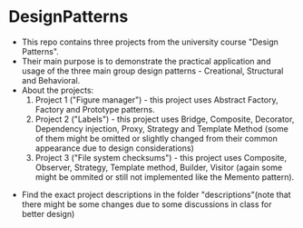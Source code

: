 # DesignPatterns
* This repo contains three projects from the university course "Design Patterns".
* Their main purpose is to demonstrate the practical application and usage of the three main group design patterns - Creational, Structural and Behavioral.
* About the projects:
    1. Project 1 ("Figure manager") - this project uses Abstract Factory, Factory and Prototype patterns.
    2. Project 2 ("Labels") - this project uses Bridge, Composite, Decorator, Dependency injection, Proxy, Strategy and Template Method (some of them might be omitted or slightly        changed from their common appearance due to design considerations)
    3. Project 3 ("File system checksums") - this project uses Composite, Observer, Strategy, Template method, Builder, Visitor (again some might be ommited or still not                 implemented like the Memento pattern).
 
- Find the exact project descriptions in the folder "descriptions"(note that there might be some changes due to some discussions in class for better design)

